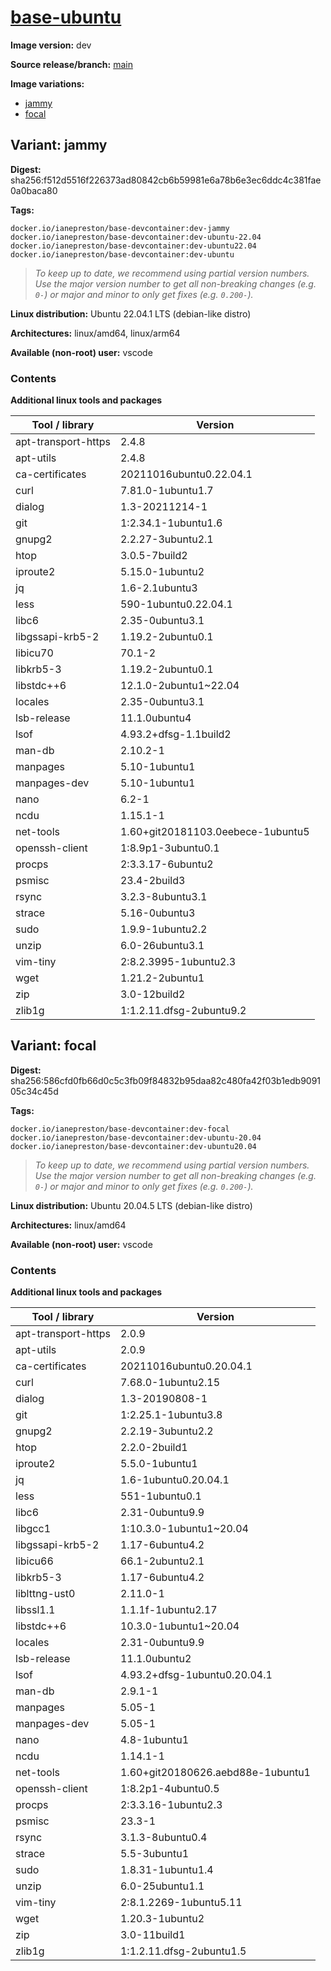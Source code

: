 # [base-ubuntu](https://github.com/ianepreston/devcontainers/tree/main/src/base-ubuntu)

**Image version:** dev

**Source release/branch:** [main](https://github.com/ianepreston/devcontainers/tree/main/src/base-ubuntu)

**Image variations:**
- [jammy](#variant-jammy)
- [focal](#variant-focal)

## Variant: jammy

**Digest:** sha256:f512d5516f226373ad80842cb6b59981e6a78b6e3ec6ddc4c381fae0a0baca80

**Tags:**
```
docker.io/ianepreston/base-devcontainer:dev-jammy
docker.io/ianepreston/base-devcontainer:dev-ubuntu-22.04
docker.io/ianepreston/base-devcontainer:dev-ubuntu22.04
docker.io/ianepreston/base-devcontainer:dev-ubuntu
```
> *To keep up to date, we recommend using partial version numbers. Use the major version number to get all non-breaking changes (e.g. `0-`) or major and minor to only get fixes (e.g. `0.200-`).*

**Linux distribution:** Ubuntu 22.04.1 LTS (debian-like distro)

**Architectures:** linux/amd64, linux/arm64

**Available (non-root) user:** vscode

### Contents
**Additional linux tools and packages**

| Tool / library | Version |
|----------------|---------|
| apt-transport-https | 2.4.8 |
| apt-utils | 2.4.8 |
| ca-certificates | 20211016ubuntu0.22.04.1 |
| curl | 7.81.0-1ubuntu1.7 |
| dialog | 1.3-20211214-1 |
| git | 1:2.34.1-1ubuntu1.6 |
| gnupg2 | 2.2.27-3ubuntu2.1 |
| htop | 3.0.5-7build2 |
| iproute2 | 5.15.0-1ubuntu2 |
| jq | 1.6-2.1ubuntu3 |
| less | 590-1ubuntu0.22.04.1 |
| libc6 | 2.35-0ubuntu3.1 |
| libgssapi-krb5-2 | 1.19.2-2ubuntu0.1 |
| libicu70 | 70.1-2 |
| libkrb5-3 | 1.19.2-2ubuntu0.1 |
| libstdc++6 | 12.1.0-2ubuntu1~22.04 |
| locales | 2.35-0ubuntu3.1 |
| lsb-release | 11.1.0ubuntu4 |
| lsof | 4.93.2+dfsg-1.1build2 |
| man-db | 2.10.2-1 |
| manpages | 5.10-1ubuntu1 |
| manpages-dev | 5.10-1ubuntu1 |
| nano | 6.2-1 |
| ncdu | 1.15.1-1 |
| net-tools | 1.60+git20181103.0eebece-1ubuntu5 |
| openssh-client | 1:8.9p1-3ubuntu0.1 |
| procps | 2:3.3.17-6ubuntu2 |
| psmisc | 23.4-2build3 |
| rsync | 3.2.3-8ubuntu3.1 |
| strace | 5.16-0ubuntu3 |
| sudo | 1.9.9-1ubuntu2.2 |
| unzip | 6.0-26ubuntu3.1 |
| vim-tiny | 2:8.2.3995-1ubuntu2.3 |
| wget | 1.21.2-2ubuntu1 |
| zip | 3.0-12build2 |
| zlib1g | 1:1.2.11.dfsg-2ubuntu9.2 |

## Variant: focal

**Digest:** sha256:586cfd0fb66d0c5c3fb09f84832b95daa82c480fa42f03b1edb909105c34c45d

**Tags:**
```
docker.io/ianepreston/base-devcontainer:dev-focal
docker.io/ianepreston/base-devcontainer:dev-ubuntu-20.04
docker.io/ianepreston/base-devcontainer:dev-ubuntu20.04
```
> *To keep up to date, we recommend using partial version numbers. Use the major version number to get all non-breaking changes (e.g. `0-`) or major and minor to only get fixes (e.g. `0.200-`).*

**Linux distribution:** Ubuntu 20.04.5 LTS (debian-like distro)

**Architectures:** linux/amd64

**Available (non-root) user:** vscode

### Contents
**Additional linux tools and packages**

| Tool / library | Version |
|----------------|---------|
| apt-transport-https | 2.0.9 |
| apt-utils | 2.0.9 |
| ca-certificates | 20211016ubuntu0.20.04.1 |
| curl | 7.68.0-1ubuntu2.15 |
| dialog | 1.3-20190808-1 |
| git | 1:2.25.1-1ubuntu3.8 |
| gnupg2 | 2.2.19-3ubuntu2.2 |
| htop | 2.2.0-2build1 |
| iproute2 | 5.5.0-1ubuntu1 |
| jq | 1.6-1ubuntu0.20.04.1 |
| less | 551-1ubuntu0.1 |
| libc6 | 2.31-0ubuntu9.9 |
| libgcc1 | 1:10.3.0-1ubuntu1~20.04 |
| libgssapi-krb5-2 | 1.17-6ubuntu4.2 |
| libicu66 | 66.1-2ubuntu2.1 |
| libkrb5-3 | 1.17-6ubuntu4.2 |
| liblttng-ust0 | 2.11.0-1 |
| libssl1.1 | 1.1.1f-1ubuntu2.17 |
| libstdc++6 | 10.3.0-1ubuntu1~20.04 |
| locales | 2.31-0ubuntu9.9 |
| lsb-release | 11.1.0ubuntu2 |
| lsof | 4.93.2+dfsg-1ubuntu0.20.04.1 |
| man-db | 2.9.1-1 |
| manpages | 5.05-1 |
| manpages-dev | 5.05-1 |
| nano | 4.8-1ubuntu1 |
| ncdu | 1.14.1-1 |
| net-tools | 1.60+git20180626.aebd88e-1ubuntu1 |
| openssh-client | 1:8.2p1-4ubuntu0.5 |
| procps | 2:3.3.16-1ubuntu2.3 |
| psmisc | 23.3-1 |
| rsync | 3.1.3-8ubuntu0.4 |
| strace | 5.5-3ubuntu1 |
| sudo | 1.8.31-1ubuntu1.4 |
| unzip | 6.0-25ubuntu1.1 |
| vim-tiny | 2:8.1.2269-1ubuntu5.11 |
| wget | 1.20.3-1ubuntu2 |
| zip | 3.0-11build1 |
| zlib1g | 1:1.2.11.dfsg-2ubuntu1.5 |

